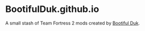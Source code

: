 # BootifulDuk.github.io

A small stash of Team Fortress 2 mods created by <a href="https://steamcommunity.com/profiles/76561198064728361">Bootiful Duk</a>.
 
